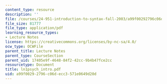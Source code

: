 ```yaml
---
content_type: resource
description: ''
file: /courses/24-951-introduction-to-syntax-fall-2003/a99f00292796c06decc3571e0649d20d_ln1psych_intro.pdf
file_size: 81777
file_type: application/pdf
learning_resource_types:
- Lecture Notes
license: https://creativecommons.org/licenses/by-nc-sa/4.0/
ocw_type: OCWFile
parent_title: Lecture Notes
parent_type: CourseSection
parent_uid: 17405e9f-4648-84f2-42cc-9b4b47fce2cc
resourcetype: Document
title: ln1psych_intro.pdf
uid: a99f0029-2796-c06d-ecc3-571e0649d20d
---
```

